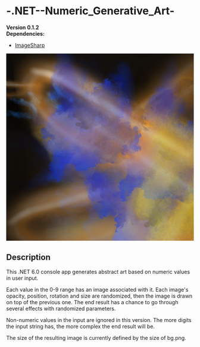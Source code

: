 # -.NET--Numeric_Generative_Art-
**Version 0.1.2**   
**Dependencies:**   
- [ImageSharp](https://www.nuget.org/packages/SixLabors.ImageSharp/)

![Example image](/example_image.png)

## Description
This .NET 6.0 console app generates abstract art based on numeric values in user input.

Each value in the 0-9 range has an image associated with it. Each image's opacity, position, rotation and size are randomized, then the image is drawn on top of the previous one. The end result has a chance to go through several effects with randomized parameters. 

Non-numeric values in the input are ignored in this version. The more digits the input string has, the more complex the end result will be. 

The size of the resulting image is currently defined by the size of bg.png.
